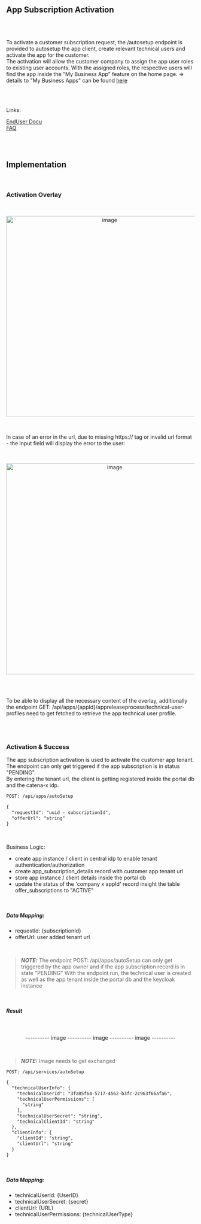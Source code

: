 ## App Subscription Activation
<br>
<br>

To activate a customer subscription request, the /autosetup endpoint is provided to autosetup the app client, create relevant technical users and activate the app for the customer.
<br>
The activation will allow the customer company to assign the app user roles to existing user accounts. With the assigned roles, the respective users will find the app inside the "My Business App" feature on the home page.
=> details to "My Business Apps" can be found [here](/docs/04.%20App(s)/01.%20Marketplace/04.%20My%20Business%20Apps.md)  

<br>
<br>

Links:  

[EndUser Docu](/docs/04.%20App(s)/05.%20App%20Subscription/04.%20Subscription%20Activation%20(App%20Provider).md)  
[FAQ](/docs/04.%20App(s)/05.%20App%20Subscription/05.%20FAQ.md)

<br>
<br>

## Implementation

<br>

### Activation Overlay 

<br>
<p align="center">
<img width="537" alt="image" src="https://github.com/catenax-ng/tx-portal-assets/assets/94133633/295983f4-e834-419d-a796-ee4aa59d0210">
</p>
<br>

In case of an error in the url, due to missing https:// tag or invalid url format - the input field will display the error to the user:
<br>

<br>
<p align="center">
<img width="564" alt="image" src="https://github.com/catenax-ng/tx-portal-assets/assets/94133633/09312cb6-0db7-418e-968d-41847e716570">
</p>
<br>

<br>

To be able to display all the necessary content of the overlay, additionally the endpoint GET: /api/apps/{appId}/appreleaseprocess/technical-user-profiles need to get fetched to retrieve the app technical user profile.

<br>
<br>

### Activation & Success

The app subscription activation is used to activate the customer app tenant. The endpoint can only get triggered if the app subscription is in status "PENDING".  
By entering the tenant url, the client is getting registered inside the portal db and the catena-x idp.

```diff
POST: /api/apps/autoSetup

{
  "requestId": "uuid - subscriptionId",
  "offerUrl": "string"
} 

```

<br>

Business Logic:
* create app instance / client in central idp to enable tenant authentication/authorization
* create app_subscription_details record with customer app tenant url
* store app instance / client details inside the portal db
* update the status of the 'company x appId' record insight the table offer_subscriptions to "ACTIVE"

<br>

##### Data Mapping:

* requestId: {subscriptionId}
* offerUrl: user added tenant url

<br>

> **_NOTE:_**  The endpoint POST: /api/apps/autoSetup can only get triggered by the app owner and if the app subscription record is in state "PENDING"
> With the endpoint run, the technical user is created as well as the app tenant inside the portal db and the keycloak instance

<br>

##### Result

<br>
<p align="center">
---------- image ---------- image ---------- image ----------
</p>
<br>

> **_NOTE:_**  Image needs to get exchanged

```diff
POST: /api/services/autoSetup

{
  "technicalUserInfo": {
    "technicalUserId": "3fa85f64-5717-4562-b3fc-2c963f66afa6",
    "technicalUserPermissions": [
      "string"
    ],
    "technicalUserSecret": "string",
    "technicalClientId": "string"
  },
  "clientInfo": {
    "clientId": "string",
    "clientUrl": "string"
  }
} 

```

<br>

##### Data Mapping:

* technicalUserId: {UserID}
* technicalUserSecret: {secret}
* clientUrl: {URL}
* technicalUserPermissions: {technicalUserType}

<br>
<br>
